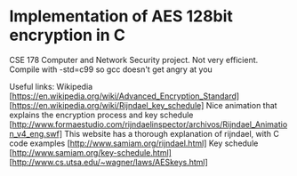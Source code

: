 # Implementation of AES 128bit encryption in C

CSE 178 Computer and Network Security project. Not very efficient. Compile with -std=c99 so gcc doesn't get angry at you

Useful links:
Wikipedia
[https://en.wikipedia.org/wiki/Advanced_Encryption_Standard]
[https://en.wikipedia.org/wiki/Rijndael_key_schedule]
Nice animation that explains the encryption process and key schedule
[http://www.formaestudio.com/rijndaelinspector/archivos/Rijndael_Animation_v4_eng.swf]
This website has a thorough explanation of rijndael, with C code examples
[http://www.samiam.org/rijndael.html]
Key schedule
[http://www.samiam.org/key-schedule.html]
[http://www.cs.utsa.edu/~wagner/laws/AESkeys.html]
